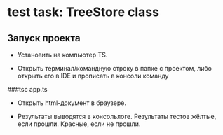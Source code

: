 # test task: TreeStore class

## Запуск проекта

- Установить на компьютер TS.

- Открыть терминал/командную строку в папке с проектом, либо открыть его в IDE и прописать в консоли команду
  
###tsc app.ts

- Открыть html-документ в браузере.

- Результаты выводятся в консольлоге. Результаты тестов жёлтые, если прошли. Красные, если не прошли.
